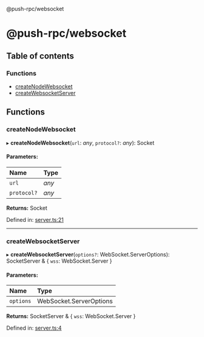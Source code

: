 @push-rpc/websocket

# @push-rpc/websocket

## Table of contents

### Functions

- [createNodeWebsocket](README.md#createnodewebsocket)
- [createWebsocketServer](README.md#createwebsocketserver)

## Functions

### createNodeWebsocket

▸ **createNodeWebsocket**(`url`: *any*, `protocol?`: *any*): Socket

#### Parameters:

| Name | Type |
| :------ | :------ |
| `url` | *any* |
| `protocol?` | *any* |

**Returns:** Socket

Defined in: [server.ts:21](https://github.com/vasyas/typescript-rpc/blob/4afbec1/packages/websocket/src/server.ts#L21)

___

### createWebsocketServer

▸ **createWebsocketServer**(`options?`: WebSocket.ServerOptions): SocketServer & { `wss`: WebSocket.Server  }

#### Parameters:

| Name | Type |
| :------ | :------ |
| `options` | WebSocket.ServerOptions |

**Returns:** SocketServer & { `wss`: WebSocket.Server  }

Defined in: [server.ts:4](https://github.com/vasyas/typescript-rpc/blob/4afbec1/packages/websocket/src/server.ts#L4)
